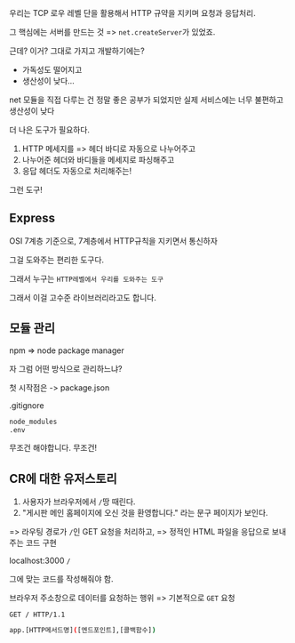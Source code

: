 우리는 TCP 로우 레벨 단을 활용해서 HTTP 규약을 지키며 요청과 응답처리.

그 핵심에는 서버를 만드는 것 => `net.createServer`가 있었죠.

근데? 이거? 그대로 가지고 개발하기에는?

- 가독성도 떨어지고
- 생산성이 낮다...

net 모듈을 직접 다루는 건 정말 좋은 공부가 되었지만
실제 서비스에는 너무 불편하고 생산성이 낮다

더 나은 도구가 필요하다.

1. HTTP 메세지를 => 헤더 바디로 자동으로 나누어주고
2. 나누어준 헤더와 바디들을 메세지로 파싱해주고
3. 응답 헤더도 자동으로 처리해주는!

그런 도구!

## Express

OSI 7계층 기준으로, 7계층에서 HTTP규칙을 지키면서 통신하자

그걸 도와주는 편리한 도구다.

그래서 누구는 `HTTP레벨에서 우리를 도와주는 도구`

그래서 이걸 고수준 라이브러리라고도 합니다.

## 모듈 관리

npm => node package manager

자 그럼 어떤 방식으로 관리하느냐?

첫 시작점은 -> package.json


.gitignore
```sh
node_modules
.env
```

무조건 해야합니다. 무조건!

## CR에 대한 유저스토리

1. 사용자가 브라우저에서 `/`땅 때린다.
2. "게시판 메인 홈페이지에 오신 것을 환영합니다." 라는 문구 페이지가 보인다.

=> 라우팅 경로가 `/`인 GET 요청을 처리하고,
=> 정적인 HTML 파일을 응답으로 보내주는 코드 구현

localhost:3000 `/`

그에 맞는 코드를 작성해줘야 함.

브라우저 주소창으로 데이터를 요청하는 행위
=> 기본적으로 `GET` 요청

`GET / HTTP/1.1`

```sh
app.[HTTP메서드명]([엔드포인트],[콜백함수])
```